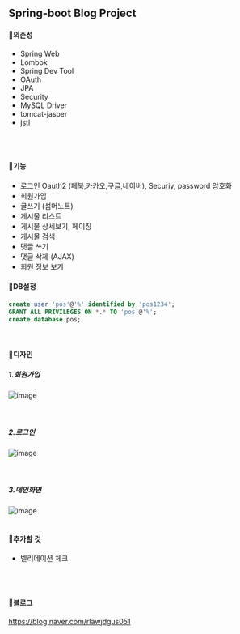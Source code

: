 ## Spring-boot Blog Project

#### 🏅의존성
- Spring Web
- Lombok
- Spring Dev Tool
- OAuth
- JPA
- Security
- MySQL Driver
- tomcat-jasper
- jstl
<br/>
<br/>

#### 🥉기능
- 로그인 Oauth2 (페북,카카오,구글,네이버), Securiy, password 암호화
- 회원가입
- 글쓰기 (섬머노트)
- 게시물 리스트
- 게시물 상세보기, 페이징
- 게시물 검색
- 댓글 쓰기
- 댓글 삭제 (AJAX)
- 회원 정보 보기


#### 🥉DB설정
```sql
create user 'pos'@'%' identified by 'pos1234';
GRANT ALL PRIVILEGES ON *.* TO 'pos'@'%';
create database pos;
```
<br/>

#### 🥉디자인
##### 1.회원가입
![image](https://user-images.githubusercontent.com/74044292/112493686-ba622500-8dc5-11eb-8d08-8b30c0a83852.png)<br/>
<br />
<br />

##### 2.로그인
![image](https://user-images.githubusercontent.com/74044292/112493626-aae2dc00-8dc5-11eb-883a-d7f0608b3efc.png)
<br />
<br />
<br />

##### 3.메인화면
![image](https://user-images.githubusercontent.com/74044292/112493878-e1b8f200-8dc5-11eb-8437-c00d0016cf47.png)
<br />
<br />

#### 🥉추가할 것
- 벨리데이션 체크
<br />
<br />


#### 🥉블로그
https://blog.naver.com/rlawjdgus051
